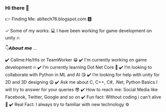 ### Hi there 👋

👉 Finding Me: abltech76.blogspot.com 🅱️

✓ Some of my works:
💻 I have been working for game development on unity 🔥

👇𝘼𝙗𝙤𝙪𝙩 𝙢𝙚 ...

✔️ Callme:He/His or TeamWorker 😀
✔️ I'm currently working on game development 🔥
✔️ I’m currently learning Dot Net Core 🥰
✔️ I’m looking to collaborate with Python in ML and AI 😘
✔️ I’m looking for help with unity for 2D and 3D designing 😦
✔️ Ask me about C, C++, C#, .Net, Python Basics I will try to answer for your queries 😎
✔️ How to reach me: Social Media like Facebook, Twitter, Google and so on 
✔️ Fun fact: Without coding i can't alive 🤣
✔️ Real Fact: I always try to familiar with new technology ⚙️
